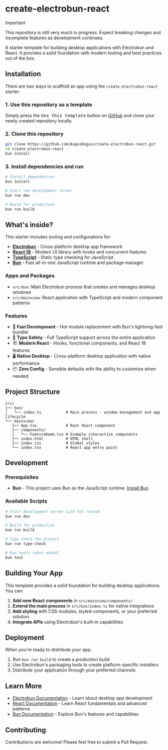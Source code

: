 # create-electrobun-react

> [!IMPORTANT]  
> This repository is still very much in progress. Expect breaking changes and incomplete features as development continues.

A starter template for building desktop applications with Electrobun and React. It provides a solid foundation with modern tooling and best practices out of the box.

## Installation

There are two ways to scaffold an app using the `create-electrobun-react` starter:

### 1. Use this repository as a template

Simply press the <kbd>Use this template</kbd> button on [GitHub](https://github.com/AugusDogus/create-electrobun-react) and clone your newly created repository locally.

### 2. Clone this repository

```bash
git clone https://github.com/AugusDogus/create-electrobun-react.git
cd create-electrobun-react
bun install
```

### 3. Install dependencies and run

```bash
# Install dependencies
bun install

# Start the development server
bun run dev

# Build for production
bun run build
```

## What's inside?

This starter includes tooling and configurations for:

- **[Electrobun](https://electrobun.dev)** - Cross-platform desktop app framework
- **[React 18](https://react.dev)** - Modern UI library with hooks and concurrent features
- **[TypeScript](https://typescriptlang.org)** - Static type checking for JavaScript
- **[Bun](https://bun.sh)** - Fast all-in-one JavaScript runtime and package manager

### Apps and Packages

- `src/bun`: Main Electrobun process that creates and manages desktop windows
- `src/mainview`: React application with TypeScript and modern component patterns

### Features

- 🚀 **Fast Development** - Hot module replacement with Bun's lightning-fast bundler
- 🎯 **Type Safety** - Full TypeScript support across the entire application
- 🏗️ **Modern React** - Hooks, functional components, and React 18 features
- 🖥️ **Native Desktop** - Cross-platform desktop application with native performance
- 📦 **Zero Config** - Sensible defaults with the ability to customize when needed

## Project Structure

```
src/
├── bun/
│   └── index.ts           # Main process - window management and app lifecycle
└── mainview/
   ├── App.tsx             # Root React component
   ├── components/
   │   └── FeatureDemo.tsx # Example interactive components
   ├── index.html          # HTML shell
   ├── index.css           # Global styles
   └── index.tsx           # React app entry point
```

## Development

### Prerequisites

- **Bun** - This project uses Bun as the JavaScript runtime. [Install Bun](https://bun.sh/docs/installation)

### Available Scripts

```bash
# Start development server with hot reload
bun run dev

# Build for production
bun run build

# Type check the project
bun run type-check

# Run tests (when added)
bun test
```

## Building Your App

This template provides a solid foundation for building desktop applications. You can:

1. **Add new React components** in `src/mainview/components/`
2. **Extend the main process** in `src/bun/index.ts` for native integrations
3. **Add styling** with CSS modules, styled-components, or your preferred solution
4. **Integrate APIs** using Electrobun's built-in capabilities

## Deployment

When you're ready to distribute your app:

1. Run `bun run build` to create a production build
2. Use Electrobun's packaging tools to create platform-specific installers
3. Distribute your application through your preferred channels

## Learn More

- [Electrobun Documentation](https://electrobun.dev/docs/guides/getting-started) - Learn about desktop app development
- [React Documentation](https://react.dev) - Learn React fundamentals and advanced patterns
- [Bun Documentation](https://bun.sh/docs) - Explore Bun's features and capabilities

## Contributing

Contributions are welcome! Please feel free to submit a Pull Request.